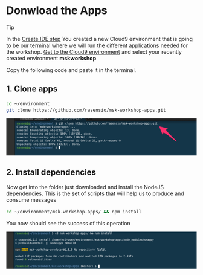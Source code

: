 # Donwload the Apps

> [!TIP]
> In the [Create IDE step](1-getting-started/setup-ide) You created a new Cloud9 environment that is going to be our terminal where we will run the different applications needed for the workshop. [Get to the Cloud9 environment](https://eu-west-1.console.aws.amazon.com/cloud9/home?region=eu-west-1) and select your recently created environment **mskworkshop**

Copy the following code and paste it in the terminal.

## 1. Clone apps

```bash
cd ~/environment
git clone https://github.com/rasensio/msk-workshop-apps.git
```

![screenshot](img/download-apps-2.png)

## 2. Install dependencies

Now get into the folder just downloaded and install the NodeJS dependencies. This is the set of scripts that will help us to produce and consume messages

```bash
cd ~/environment/msk-workshop-apps/ && npm install
```

You now should see the success of this operation

![screenshot](img/download-apps-3.png)
